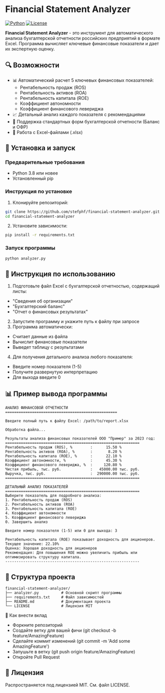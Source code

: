 # Financial Statement Analyzer

[![Python](https://img.shields.io/badge/Python-3.8%2B-blue)](https://www.python.org/)
[![License](https://img.shields.io/badge/License-MIT-green)](LICENSE)

**Financial Statement Analyzer** - это инструмент для автоматического анализа бухгалтерской отчетности российских предприятий в формате Excel. Программа вычисляет ключевые финансовые показатели и дает их экспертную оценку.

## 🔍 Возможности

- 📊 Автоматический расчет 5 ключевых финансовых показателей:
  - Рентабельность продаж (ROS)
  - Рентабельность активов (ROA)
  - Рентабельность капитала (ROE)
  - Коэффициент автономности
  - Коэффициент финансового левериджа
- 📈 Детальный анализ каждого показателя с рекомендациями
- 🔎 Поддержка стандартных форм бухгалтерской отчетности (Баланс и ОФР)
- 📁 Работа с Excel-файлами (.xlsx)

## 🚀 Установка и запуск

### Предварительные требования
- Python 3.8 или новее
- Установленный pip

### Инструкция по установке

1. Клонируйте репозиторий:
```bash
git clone https://github.com/stefphf/financial-statement-analyzer.git
cd financial-statement-analyzer
```

2. Установите зависимости:
```bash
pip install -r requirements.txt
```

### Запуск программы
```bash
python analyzer.py
```

## 📖 Инструкция по использованию
1. Подготовьте файл Excel с бухгалтерской отчетностью, содержащий листы:
- "Сведения об организации"
- "Бухгалтерский баланс"
- "Отчет о финансовых результатах"
2. Запустите программу и укажите путь к файлу при запросе
3. Программа автоматически:
- Считает данные из файла
- Вычислит финансовые показатели
- Выведет таблицу с результатами
4. Для получения детального анализа любого показателя:
- Введите номер показателя (1-5)
- Получите развернутую интерпретацию
- Для выхода введите 0

## 📊 Пример вывода программы
```
АНАЛИЗ ФИНАНСОВОЙ ОТЧЕТНОСТИ
==================================================

Введите полный путь к файлу Excel: /path/to/report.xlsx

Обработка файла...

Результаты анализа финансовых показателей ООО "Пример" за 2023 год:
============================================================
Рентабельность продаж (ROS), %        :      15.50 %
Рентабельность активов (ROA), %       :       8.20 %
Рентабельность капитала (ROE), %      :      22.10 %
Коэффициент автономности, %           :      45.30 %
Коэффициент финансового левериджа, %  :     120.80 %
Чистая прибыль, тыс. руб.             :   45000.00 тыс. руб.
Выручка, тыс. руб.                    :  290000.00 тыс. руб.
============================================================

ДЕТАЛЬНЫЙ АНАЛИЗ ПОКАЗАТЕЛЕЙ
============================================================
Выберите показатель для подробного анализа:
1. Рентабельность продаж (ROS)
2. Рентабельность активов (ROA)
3. Рентабельность капитала (ROE)
4. Коэффициент автономности
5. Коэффициент финансового левериджа
0. Завершить анализ

Введите номер показателя (1-5) или 0 для выхода: 3

Рентабельность капитала (ROE) показывает доходность для акционеров.
Текущее значение: 22.10%
Оценка: Хорошая доходность для акционеров
Рекомендация: Для повышения ROE можно увеличить прибыль или оптимизировать структуру капитала.
------------------------------------------------------------
```

## 📂 Структура проекта
```
financial-statement-analyzer/
├── analyzer.py          # Основной скрипт программы
├── requirements.txt     # Файл зависимостей
├── README.md            # Документация проекта
└── LICENSE              # Лицензия MIT
```

🤝 Как внести вклад
- Форкните репозиторий
- Создайте ветку для вашей фичи (git checkout -b feature/AmazingFeature)
- Сделайте коммит изменений (git commit -m 'Add some AmazingFeature')
- Запушьте в ветку (git push origin feature/AmazingFeature)
- Откройте Pull Request

## 📜 Лицензия
Распространяется под лицензией MIT. См. файл LICENSE.
